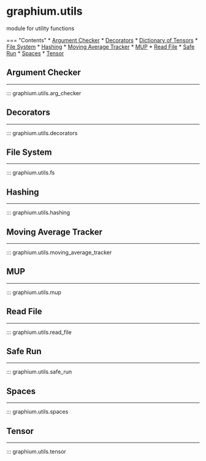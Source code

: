 graphium.utils
====================
module for utility functions

=== "Contents"
    * [Argument Checker](#argument-checker)
    * [Decorators](#decorators)
    * [Dictionary of Tensors](#dictionary-of-tensors)
    * [File System](#file-system)
    * [Hashing](#hashing)
    * [Moving Average Tracker](#moving-average-tracker)
    * [MUP](#mup)
    * [Read File](#read-file)
    * [Safe Run](#safe-run)
    * [Spaces](#spaces)
    * [Tensor](#tensor)


## Argument Checker
----------------
::: graphium.utils.arg_checker


## Decorators
----------------
::: graphium.utils.decorators


## File System
----------------
::: graphium.utils.fs


## Hashing
----------------
::: graphium.utils.hashing


## Moving Average Tracker
----------------
::: graphium.utils.moving_average_tracker


## MUP
----------------
::: graphium.utils.mup


## Read File
----------------
::: graphium.utils.read_file

## Safe Run
----------------
::: graphium.utils.safe_run


## Spaces
----------------
::: graphium.utils.spaces


## Tensor
----------------
::: graphium.utils.tensor
